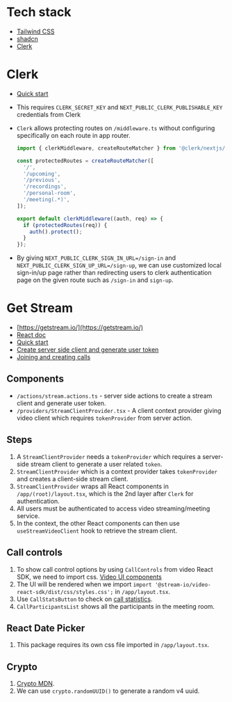 # Tech stack
- [Tailwind CSS](https://tailwindcss.com/)
- [shadcn](https://ui.shadcn.com/)
- [Clerk](https://clerk.com/)

# Clerk
- [Quick start](https://clerk.com/docs/quickstarts/nextjs)
- This requires `CLERK_SECRET_KEY` and `NEXT_PUBLIC_CLERK_PUBLISHABLE_KEY` credentials from Clerk
- `Clerk` allows protecting routes on `/middleware.ts` without configuring specifically on each route in app router.

    ```ts
    import { clerkMiddleware, createRouteMatcher } from '@clerk/nextjs/server';

    const protectedRoutes = createRouteMatcher([
      '/',
      '/upcoming',
      '/previous',
      '/recordings',
      '/personal-room',
      '/meeting(.*)',
    ]);

    export default clerkMiddleware((auth, req) => {
      if (protectedRoutes(req)) {
        auth().protect();
      }
    });
    ```

- By giving `NEXT_PUBLIC_CLERK_SIGN_IN_URL=/sign-in` and `NEXT_PUBLIC_CLERK_SIGN_UP_URL=/sign-up`, we can use customized local sign-in/up page rather than redirecting users to clerk authentication page on the given route such as `/sign-in` and `sign-up`. 

# Get Stream
- [https://getstream.io/](https://getstream.io/)
- [React doc](https://getstream.io/video/docs/react/)
- [Quick start](https://getstream.io/video/docs/react/basics/quickstart/)
- [Create server side client and generate user token](https://getstream.io/video/docs/api/)
- [Joining and creating calls](https://getstream.io/video/docs/react/guides/joining-and-creating-calls/)

## Components
- `/actions/stream.actions.ts` - server side actions to create a stream client and generate user token.
- `/providers/StreamClientProvider.tsx` - A client context provider giving video client which requires `tokenProvider` from server action. 

## Steps
1. A `StreamClientProvider` needs a `tokenProvider` which requires a server-side stream client to generate a user related `token`.
2. `StreamClientProvider` which is a context provider takes `tokenProvider` and creates a client-side stream client.
3. `StreamClientProvider` wraps all React components in `/app/(root)/layout.tsx`, which is the 2nd layer after `Clerk` for authentication.
4. All users must be authenticated to access video streaming/meeting service.
5. In the context, the other React components can then use `useStreamVideoClient` hook to retrieve the stream client. 

## Call controls
1. To show call control options by using `CallControls` from video React SDK, we need to import css. [Video UI components](https://getstream.io/video/docs/react/ui-components/video-theme/)
2. The UI will be rendered when we import `import '@stream-io/video-react-sdk/dist/css/styles.css';` in `/app/layout.tsx`.
3. Use `CallStatsButton` to check on [call statistics](https://getstream.io/video/docs/react/ui-components/utility/call-statistics/).
4. `CallParticipantsList` shows all the participants in the meeting room. 

## React Date Picker
1. This package requires its own css file imported in `/app/layout.tsx`.

## Crypto
1. [Crypto MDN](https://developer.mozilla.org/en-US/docs/Web/API/Crypto).
2. We can use `crypto.randomUUID()` to generate a random v4 uuid.
